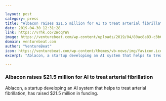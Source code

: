 ```yaml
---

layout: post
category: press
title: "Albacon raises $21.5 million for AI to treat arterial fibrillation"
date: 2019-04-30 12:31:28
link: https://vrhk.co/2WcqYWV
image: https://venturebeat.com/wp-content/uploads/2019/04/80ac8a83-c3b6-4470-84f9-2ac66aa3be51.png?w=1200&strip=all
domain: venturebeat.com
author: "VentureBeat"
icon: https://venturebeat.com/wp-content/themes/vb-news/img/favicon.ico
excerpt: "Ablacon, a startup developing an AI system that helps to treat arterial fibrillation, has raised $21.5 million in funding."

---
```


### Albacon raises $21.5 million for AI to treat arterial fibrillation

Ablacon, a startup developing an AI system that helps to treat arterial fibrillation, has raised $21.5 million in funding.
